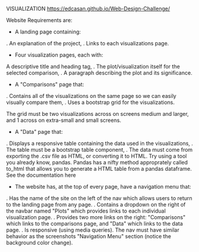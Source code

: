 
VISUALIZATION
https://edcasan.github.io/Web-Design-Challenge/


Website Requirements are:

- A landing page containing:

. An explanation of the project,
. Links to each visualizations page.


- Four visualization pages, each with:

A descriptive title and heading tag,
. The plot/visualization itself for the selected comparison,
. A paragraph describing the plot and its significance.


- A "Comparisons" page that:

. Contains all of the visualizations on the same page so we can easily visually compare them,
. Uses a bootstrap grid for the visualizations.

The grid must be two visualizations across on screens medium and larger, and 1 across on extra-small and small screens.




- A "Data" page that:

. Displays a responsive table containing the data used in the visualizations,
. The table must be a bootstrap table component,
. The data must come from exporting the .csv file as HTML, or converting it to HTML. Try using a tool you already know, pandas. Pandas has a nifty method approprately called to_html that allows you to generate a HTML table from a pandas dataframe. See the documentation here

- The website has, at the top of every page, have a navigation menu that:

. Has the name of the site on the left of the nav which allows users to return to the landing page from any page.
. Contains a dropdown on the right of the navbar named "Plots" which provides links to each individual visualization page.
. Provides two more links on the right: "Comparisons" which links to the comparisons page, and "Data" which links to the data page.
. Is responsive (using media queries). The nav must have similar behavior as the screenshots "Navigation Menu" section (notice the background color change).

